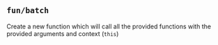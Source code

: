 ## `fun/batch`

Create a new function which will call all the provided functions with the provided arguments and context (`this`)

